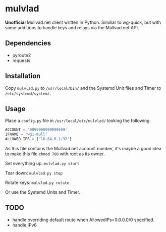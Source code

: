 # mulvlad
**Unofficial** Mullvad.net client written in Python. Similiar to wg-quick, but with some additions to handle keys and relays via the Mullvad.net API.

## Dependencies
* pyroute2
* requests

## Installation
Copy `mulvlad.py` to `/usr/local/bin/` and the Systemd Unit files and Timer to `/etc/systemd/system/`.

## Usage
Place a `config.py` file in `/usr/local/etc/mulvlad/` looking the following:
```python
ACCOUNT = '9999999999999999'
IFNAME = 'wg1-mull'
ALLOWED_IPS = ['10.64.0.1/32']
```
As this file contains the Mullvad.net account number, it's maybe a good idea to make this file `chmod 700` with root as its owner.

Set everything up:
`mulvlad.py start`

Tear down:
`mulvlad.py stop`

Rotate keys:
`mulvlad.py rotate`

Or use the Systemd Units and Timer.

## TODO
* handle overriding default route when AllowedIPs=0.0.0.0/0 specified.
* handle IPv6

